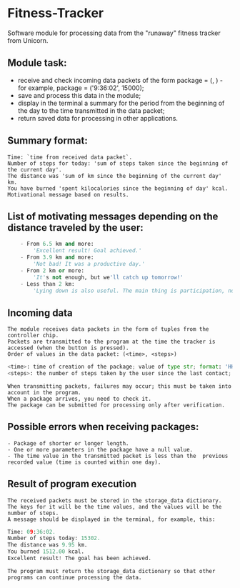 # Fitness-Tracker

Software module for processing data from the "runaway" fitness tracker from Unicorn.

## Module task:
- receive and check incoming data packets of the form package = (<time>, <steps>) - for example, package = ('9:36:02', 15000);
- save and process this data in the module;
- display in the terminal a summary for the period from the beginning of the day to the time transmitted in the data packet;
- return saved data for processing in other applications.
        
## Summary format:
```
Time: `time from received data packet`.
Number of steps for today: 'sum of steps taken since the beginning of the current day'.
The distance was 'sum of km since the beginning of the current day' km.
You have burned 'spent kilocalories since the beginning of day' kcal.
Motivational message based on results.
```
## List of motivating messages depending on the distance traveled by the user:
```python
    - From 6.5 km and more: 
        'Excellent result! Goal achieved.'
    - From 3.9 km and more: 
        'Not bad! It was a productive day.'
    - From 2 km or more: 
        'It's not enough, but we'll catch up tomorrow!'
    - Less than 2 km: 
        'Lying down is also useful. The main thing is participation, not victory!'
```
## Incoming data
    The module receives data packets in the form of tuples from the controller chip.
    Packets are transmitted to the program at the time the tracker is accessed (when the button is pressed).
    Order of values in the data packet: (<time>, <steps>)
```python
<time>: time of creation of the package; value of type str; format: 'HH:MM:SS'.
<steps>: the number of steps taken by the user since the last contact; value of type int.
```
    When transmitting packets, failures may occur; this must be taken into account in the program.
    When a package arrives, you need to check it. 
    The package can be submitted for processing only after verification.
        
## Possible errors when receiving packages:
    - Package of shorter or longer length.
    - One or more parameters in the package have a null value.
    - The time value in the transmitted packet is less than the  previous recorded value (time is counted within one day).

## Result of program execution
    The received packets must be stored in the storage_data dictionary.
    The keys for it will be the time values, and the values will be the number of steps.
    A message should be displayed in the terminal, for example, this:
```python
Time: 09:36:02.
Number of steps today: 15302.
The distance was 9.95 km.
You burned 1512.00 kcal.
Excellent result! The goal has been achieved.
```
    The program must return the storage_data dictionary so that other programs can continue processing the data.